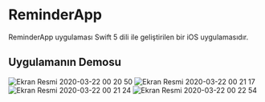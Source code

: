 # ReminderApp
ReminderApp uygulaması Swift 5 dili ile geliştirilen bir iOS uygulamasıdır.


## Uygulamanın Demosu
![Ekran Resmi 2020-03-22 00 20 50](https://user-images.githubusercontent.com/45877677/77699636-cf925100-6fc3-11ea-9051-592db8417aba.png)
![Ekran Resmi 2020-03-22 00 21 17](https://user-images.githubusercontent.com/45877677/77699643-d1f4ab00-6fc3-11ea-97fb-1226151d3ab3.png)
![Ekran Resmi 2020-03-22 00 21 24](https://user-images.githubusercontent.com/45877677/77699645-d325d800-6fc3-11ea-94aa-bcd592ce6013.png)
![Ekran Resmi 2020-03-22 00 22 54](https://user-images.githubusercontent.com/45877677/77699646-d3be6e80-6fc3-11ea-84e8-44e5ec369e73.png)
